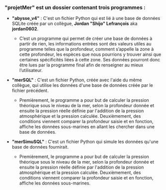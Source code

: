 ### "projetMer" est un dossier contenant trois programmes :
* **"abysse_v4"** : C'est un fichier Python qui est lié à une base de données SQLite créée par un collègue, **Jordan "Shijo" Lefrançois** aka **jordan0602**.
  * C’est un programme qui permet de créer une base de données à partir de rien, les informations entrées sont des valeurs utiles au programme telles que la profondeur, comment s’appelle la zone à cette profondeur, les espèces que nous pourrions y trouver ainsi que certaines spécificités liées à cette zone. Ses données pourront donc être lues par la programme final afin de renseigner au mieux l’utilisateur.

* **"merSQL"** : C'est un fichier Python, créée avec l'aide du même collègue, qui utilise les données d'une base de données créée par le fichier précédent.
  * Premièrement, le programme a pour but de calculer la pression théorique sous le niveau de la mer, selon la profondeur donnée et ensuite la pression réelle définie par l'addition de la pression atmosphérique et la pression calculée. 
Deuxièmement, des conditions viennent comparer la profondeur saisie et en fonction, affiche les données sous-marines en allant les chercher dans une base de données.
* **"merSimuSQL"** : C'est un fichier Python qui simule les données qu'une base de données fournirait.
  * Premièrement, le programme a pour but de calculer la pression théorique sous le niveau de la mer, selon la profondeur donnée et ensuite la pression réelle définie par l'addition de la pression atmosphérique et la pression calculée. 
Deuxièmement, des conditions viennent comparer la profondeur saisie et en fonction, affiche les données sous-marines.
